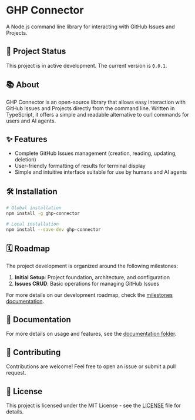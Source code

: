 # GHP Connector

A Node.js command line library for interacting with GitHub Issues and Projects.

## 🚀 Project Status

This project is in active development. The current version is `0.0.1`.

## 📚 About

GHP Connector is an open-source library that allows easy interaction with GitHub Issues and Projects directly from the command line. Written in TypeScript, it offers a simple and readable alternative to curl commands for users and AI agents.

## ✨ Features

- Complete GitHub Issues management (creation, reading, updating, deletion)
- User-friendly formatting of results for terminal display
- Simple and intuitive interface suitable for use by humans and AI agents

## 🛠️ Installation

```bash
# Global installation
npm install -g ghp-connector

# Local installation
npm install --save-dev ghp-connector
```

## 🗓️ Roadmap

The project development is organized around the following milestones:

1. **Initial Setup**: Project foundation, architecture, and configuration
2. **Issues CRUD**: Basic operations for managing GitHub Issues

For more details on our development roadmap, check the [milestones documentation](./docs/milestones.md).

## 📖 Documentation

For more details on usage and features, see the [documentation folder](./docs).

## 🤝 Contributing

Contributions are welcome! Feel free to open an issue or submit a pull request.

## 📄 License

This project is licensed under the MIT License - see the [LICENSE](./LICENSE) file for details. 